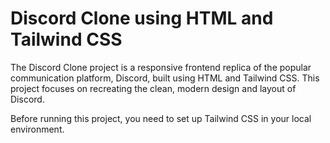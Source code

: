 # Discord Clone using HTML and Tailwind CSS
The Discord Clone project is a responsive frontend replica of the popular 
communication platform, Discord, built using HTML and Tailwind CSS. This project
focuses on recreating the clean, modern design and layout of Discord.

Before running this project, you need to set up Tailwind CSS in your local environment.
